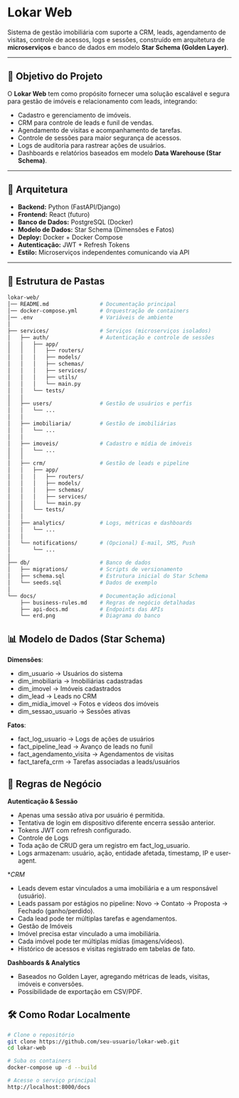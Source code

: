 # Lokar Web

Sistema de gestão imobiliária com suporte a CRM, leads, agendamento de visitas, controle de acessos, logs e sessões, construído em arquitetura de **microserviços** e banco de dados em modelo **Star Schema (Golden Layer)**.

---

## 🚀 Objetivo do Projeto
O **Lokar Web** tem como propósito fornecer uma solução escalável e segura para gestão de imóveis e relacionamento com leads, integrando:
- Cadastro e gerenciamento de imóveis.
- CRM para controle de leads e funil de vendas.
- Agendamento de visitas e acompanhamento de tarefas.
- Controle de sessões para maior segurança de acessos.
- Logs de auditoria para rastrear ações de usuários.
- Dashboards e relatórios baseados em modelo **Data Warehouse (Star Schema)**.

---

## 📐 Arquitetura
- **Backend:** Python (FastAPI/Django)
- **Frontend:** React (futuro)
- **Banco de Dados:** PostgreSQL (Docker)
- **Modelo de Dados:** Star Schema (Dimensões e Fatos)
- **Deploy:** Docker + Docker Compose
- **Autenticação:** JWT + Refresh Tokens
- **Estilo:** Microserviços independentes comunicando via API

---

## 📂 Estrutura de Pastas

```bash
lokar-web/
│── README.md                # Documentação principal
│── docker-compose.yml       # Orquestração de containers
│── .env                     # Variáveis de ambiente
│
├── services/                # Serviços (microserviços isolados)
│   ├── auth/                # Autenticação e controle de sessões
│   │   ├── app/
│   │   │   ├── routers/
│   │   │   ├── models/
│   │   │   ├── schemas/
│   │   │   ├── services/
│   │   │   ├── utils/
│   │   │   └── main.py
│   │   └── tests/
│   │
│   ├── users/               # Gestão de usuários e perfis
│   │   └── ...
│   │
│   ├── imobiliaria/         # Gestão de imobiliárias
│   │   └── ...
│   │
│   ├── imoveis/             # Cadastro e mídia de imóveis
│   │   └── ...
│   │
│   ├── crm/                 # Gestão de leads e pipeline
│   │   ├── app/
│   │   │   ├── routers/
│   │   │   ├── models/
│   │   │   ├── schemas/
│   │   │   ├── services/
│   │   │   └── main.py
│   │   └── tests/
│   │
│   ├── analytics/           # Logs, métricas e dashboards
│   │   └── ...
│   │
│   └── notifications/       # (Opcional) E-mail, SMS, Push
│       └── ...
│
├── db/                      # Banco de dados
│   ├── migrations/          # Scripts de versionamento
│   ├── schema.sql           # Estrutura inicial do Star Schema
│   └── seeds.sql            # Dados de exemplo
│
└── docs/                    # Documentação adicional
    ├── business-rules.md    # Regras de negócio detalhadas
    ├── api-docs.md          # Endpoints das APIs
    └── erd.png              # Diagrama do banco
```

## 📊 Modelo de Dados (Star Schema)

**Dimensões**:
- dim_usuario → Usuários do sistema
- dim_imobiliaria → Imobiliárias cadastradas
- dim_imovel → Imóveis cadastrados
- dim_lead → Leads no CRM
- dim_midia_imovel → Fotos e vídeos dos imóveis
- dim_sessao_usuario → Sessões ativas

**Fatos**:
- fact_log_usuario → Logs de ações de usuários
- fact_pipeline_lead → Avanço de leads no funil
- fact_agendamento_visita → Agendamentos de visitas
- fact_tarefa_crm → Tarefas associadas a leads/usuários

## 📜 Regras de Negócio

**Autenticação & Sessão**
- Apenas uma sessão ativa por usuário é permitida.
- Tentativa de login em dispositivo diferente encerra sessão anterior.
- Tokens JWT com refresh configurado.
- Controle de Logs
- Toda ação de CRUD gera um registro em fact_log_usuario.
- Logs armazenam: usuário, ação, entidade afetada, timestamp, IP e user-agent.

**CRM*
- Leads devem estar vinculados a uma imobiliária e a um responsável (usuário).
- Leads passam por estágios no pipeline: Novo → Contato → Proposta → Fechado (ganho/perdido).
- Cada lead pode ter múltiplas tarefas e agendamentos.
- Gestão de Imóveis
- Imóvel precisa estar vinculado a uma imobiliária.
- Cada imóvel pode ter múltiplas mídias (imagens/vídeos). 
- Histórico de acessos e visitas registrado em tabelas de fato.

**Dashboards & Analytics**
- Baseados no Golden Layer, agregando métricas de leads, visitas, imóveis e conversões.
- Possibilidade de exportação em CSV/PDF.

## 🛠️ Como Rodar Localmente
```bash
# Clone o repositório
git clone https://github.com/seu-usuario/lokar-web.git
cd lokar-web

# Suba os containers
docker-compose up -d --build

# Acesse o serviço principal
http://localhost:8000/docs
```

